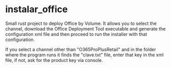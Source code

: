 # instalar_office

Small rust project to deploy Office by Volume. It allows you to select the channel, download the Office Deployment Tool executable and generate the configuration xml file and then proceed to run the installer with that configuration.

If you select a channel other than "O365ProPlusRetail" and in the folder where the program runs it finds the "clave.txt" file, enter that key in the xml file, if not, ask for the product key via console.
